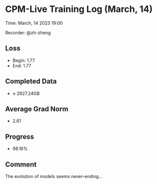 # CPM-Live Training Log (March, 14)

Time: March, 14 2023 19:00

Recorder: @zh-zheng

## Loss
- Begin: 1.77
- End: 1.77
	
## Completed Data
- $\approx$ 2827.24GB

## Average Grad Norm
- 2.61

## Progress
- 98.16%

## Comment

The evolution of models seems never-ending...
